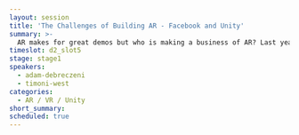 ```yaml
---
layout: session
title: 'The Challenges of Building AR - Facebook and Unity'
summary: >-
  AR makes for great demos but who is making a business of AR? Last year, Facebook launched the AR Camera Effects platform and AR Studio, and more recently the Oculus Go release made VR more accessible. Unity has been powering thousands of AR games and experiences since the early days. Mapbox’s Adam Debreczeni talks with Jon Lax, Head of Design for AR/VR at Facebook and Timoni West, Director of XR Research at Unity about where AR is headed.
timeslot: d2_slot5
stage: stage1
speakers:
  - adam-debreczeni
  - timoni-west
categories:
  - AR / VR / Unity
short_summary: 
scheduled: true
---
```


